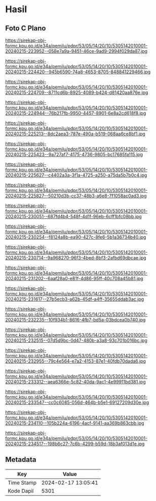 # Hasil

## Foto C Plano

https://sirekap-obj-formc.kpu.go.id/e34a/pemilu/pdpr/53/05/14/20/10/5305142010001-20240215-223952--058e7a9a-9451-46ce-9ad9-2994f029da87.jpg

https://sirekap-obj-formc.kpu.go.id/e34a/pemilu/pdpr/53/05/14/20/10/5305142010001-20240215-224420--945b6590-74a8-4653-8705-848841229466.jpg

https://sirekap-obj-formc.kpu.go.id/e34a/pemilu/pdpr/53/05/14/20/10/5305142010001-20240215-224709--8711cd6b-8925-4089-b424-d81420aa876e.jpg

https://sirekap-obj-formc.kpu.go.id/e34a/pemilu/pdpr/53/05/14/20/10/5305142010001-20240215-224944--76b217fb-9950-4457-8901-6e8a2cd618f8.jpg

https://sirekap-obj-formc.kpu.go.id/e34a/pemilu/pdpr/53/05/14/20/10/5305142010001-20240215-225213--8dc2aea3-787e-490a-b519-068aa6ce8bf1.jpg

https://sirekap-obj-formc.kpu.go.id/e34a/pemilu/pdpr/53/05/14/20/10/5305142010001-20240215-225423--9a727af7-4175-4736-9805-bc17685fa115.jpg

https://sirekap-obj-formc.kpu.go.id/e34a/pemilu/pdpr/53/05/14/20/10/5305142010001-20240215-225627--c4402a3a-3f1a-4725-a250-a75da5b7b0c4.jpg

https://sirekap-obj-formc.kpu.go.id/e34a/pemilu/pdpr/53/05/14/20/10/5305142010001-20240215-225827--50210d3b-cc37-48b3-a6e8-7f1058ac0ad3.jpg

https://sirekap-obj-formc.kpu.go.id/e34a/pemilu/pdpr/53/05/14/20/10/5305142010001-20240215-230051--687fd4b4-548f-4d1f-96eb-6cff1bfc08bb.jpg

https://sirekap-obj-formc.kpu.go.id/e34a/pemilu/pdpr/53/05/14/20/10/5305142010001-20240215-230254--f8124a8b-ea90-427c-8fe6-5b1a36734b40.jpg

https://sirekap-obj-formc.kpu.go.id/e34a/pemilu/pdpr/53/05/14/20/10/5305142010001-20240215-230714--9a968270-96f3-4bed-8bf3-2afbd69dbcae.jpg

https://sirekap-obj-formc.kpu.go.id/e34a/pemilu/pdpr/53/05/14/20/10/5305142010001-20240215-231202--6aaf28a0-e81f-4d86-95ff-40c708a45b81.jpg

https://sirekap-obj-formc.kpu.go.id/e34a/pemilu/pdpr/53/05/14/20/10/5305142010001-20240215-231617--27b5ecb3-a62b-45df-a4ff-35655ddab3ac.jpg

https://sirekap-obj-formc.kpu.go.id/e34a/pemilu/pdpr/53/05/14/20/10/5305142010001-20240215-232235--10f934b1-8616-4fb7-bd5a-03bdcea0b740.jpg

https://sirekap-obj-formc.kpu.go.id/e34a/pemilu/pdpr/53/05/14/20/10/5305142010001-20240215-232515--07d5d9bc-0d47-480b-a3a8-93c701b016bc.jpg

https://sirekap-obj-formc.kpu.go.id/e34a/pemilu/pdpr/53/05/14/20/10/5305142010001-20240215-232955--79c4e564-e7a2-4153-87e1-40fdb70dada6.jpg

https://sirekap-obj-formc.kpu.go.id/e34a/pemilu/pdpr/53/05/14/20/10/5305142010001-20240215-233312--aea6366e-5c82-40da-9ac1-4e99911bd381.jpg

https://sirekap-obj-formc.kpu.go.id/e34a/pemilu/pdpr/53/05/14/20/10/5305142010001-20240215-233547--cc0c6085-056d-464b-b5e1-69127209d30e.jpg

https://sirekap-obj-formc.kpu.go.id/e34a/pemilu/pdpr/53/05/14/20/10/5305142010001-20240215-234110--105b224a-6196-4acf-9141-aa369b863cbb.jpg

https://sirekap-obj-formc.kpu.go.id/e34a/pemilu/pdpr/53/05/14/20/10/5305142010001-20240215-234517--198b6c27-7c6b-4299-b59d-18b3af013d1e.jpg


## Metadata

| Key        | Value               |
| ---------- | ------------------- |
| Time Stamp | 2024-02-17 13:05:41 |
| Kode Dapil | 5301                |



